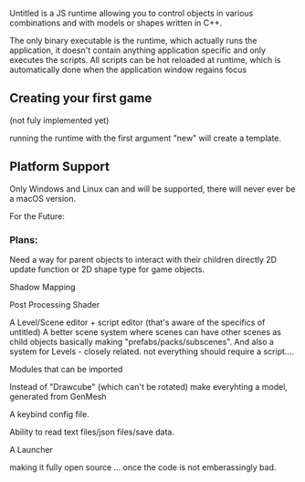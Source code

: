 Untitled is a JS runtime allowing you to control objects in various combinations and with models or shapes written in C++. 

The only binary executable is the runtime, which actually runs the application, it doesn't contain anything application specific and only executes the scripts. All scripts can be hot reloaded at runtime, which is automatically done when the application window regains focus


## Creating your first game
(not fuly implemented yet)

running the runtime with the first argument "new" will create a template.

## Platform Support
Only Windows and Linux can and will be supported, there will never ever be a macOS version.


For the Future:

### Plans:


Need a way for parent objects to interact with their children directly
2D update function or 2D shape type for game objects.

Shadow Mapping

Post Processing Shader

A Level/Scene editor + script editor (that's aware of the specifics of untitled)
A better scene system where scenes can have other scenes as child objects
basically making "prefabs/packs/subscenes". And also a system for Levels - closely related.
not everything should require a script....


Modules that can be imported

Instead of "Drawcube" (which can't be rotated) make everyhting a model, generated from GenMesh

A keybind config file.

Ability to read text files/json files/save data.

A Launcher 


making it fully open source ... once the code is not emberassingly bad.
